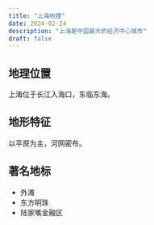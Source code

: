 ```yaml
---
title: "上海地理"
date: 2024-02-24
description: "上海是中国最大的经济中心城市"
draft: false
---
```


## 地理位置
上海位于长江入海口，东临东海。

## 地形特征
以平原为主，河网密布。

## 著名地标
- 外滩
- 东方明珠
- 陆家嘴金融区 